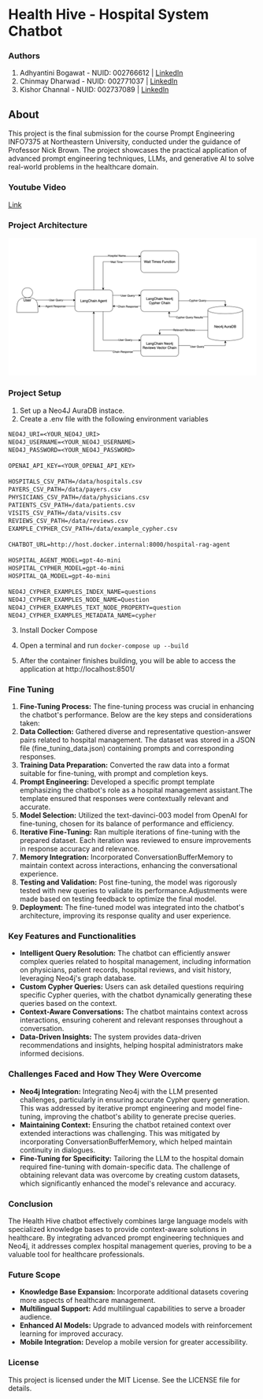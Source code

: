 

# Health Hive - Hospital System Chatbot

### Authors
 1. Adhyantini Bogawat - NUID: 002766612 | [LinkedIn](https://www.linkedin.com/in/adhyantini-bogawat/) 
 2. Chinmay Dharwad - NUID: 002771037 | [LinkedIn](https://www.linkedin.com/in/chinmay-dharwad-476092128/)
 3. Kishor Channal - NUID: 002737089 | [LinkedIn](https://www.linkedin.com/in/kishorchannal/)   

## About
This project is the final submission for the course Prompt Engineering INFO7375 at Northeastern University, conducted under the guidance of Professor Nick Brown. The project showcases the practical application of advanced prompt engineering techniques, LLMs, and generative AI to solve real-world problems in the healthcare domain.

### Youtube Video
[Link](https://youtu.be/nkC4x3Xt_II)

### Project Architecture
 ![Architecture](https://github.com/ChannalKishor/Prompt-Engineering-FInal---Hospital-System-Chatbot/blob/main/Project_Architecture.png)

### Project Setup
1. Set up a Neo4J AuraDB instace. 
2. Create a .env file with the following environment variables

```
NEO4J_URI=<YOUR_NEO4J_URI>
NEO4J_USERNAME=<YOUR_NEO4J_USERNAME>
NEO4J_PASSWORD=<YOUR_NEO4J_PASSWORD>

OPENAI_API_KEY=<YOUR_OPENAI_API_KEY>

HOSPITALS_CSV_PATH=/data/hospitals.csv
PAYERS_CSV_PATH=/data/payers.csv
PHYSICIANS_CSV_PATH=/data/physicians.csv
PATIENTS_CSV_PATH=/data/patients.csv
VISITS_CSV_PATH=/data/visits.csv
REVIEWS_CSV_PATH=/data/reviews.csv
EXAMPLE_CYPHER_CSV_PATH=/data/example_cypher.csv

CHATBOT_URL=http://host.docker.internal:8000/hospital-rag-agent

HOSPITAL_AGENT_MODEL=gpt-4o-mini
HOSPITAL_CYPHER_MODEL=gpt-4o-mini
HOSPITAL_QA_MODEL=gpt-4o-mini

NEO4J_CYPHER_EXAMPLES_INDEX_NAME=questions
NEO4J_CYPHER_EXAMPLES_NODE_NAME=Question
NEO4J_CYPHER_EXAMPLES_TEXT_NODE_PROPERTY=question
NEO4J_CYPHER_EXAMPLES_METADATA_NAME=cypher
```

3. Install Docker Compose
4. Open a terminal and run 
   ``` docker-compose up --build ```

5. After the container finishes building, you will be able to access the application at http://localhost:8501/

### Fine Tuning
1. **Fine-Tuning Process:** The fine-tuning process was crucial in enhancing the chatbot's performance. Below are the key steps and considerations taken:
2. **Data Collection:** Gathered diverse and representative question-answer pairs related to hospital management. The dataset was stored in a JSON file (fine_tuning_data.json) containing prompts and corresponding responses.
3. **Training Data Preparation:** Converted the raw data into a format suitable for fine-tuning, with prompt and completion keys.
4. **Prompt Engineering:** Developed a specific prompt template emphasizing the chatbot's role as a hospital management assistant.The template ensured that responses were contextually relevant and accurate.
5. **Model Selection:** Utilized the text-davinci-003 model from OpenAI for fine-tuning, chosen for its balance of performance and efficiency.
6. **Iterative Fine-Tuning:** Ran multiple iterations of fine-tuning with the prepared dataset.
Each iteration was reviewed to ensure improvements in response accuracy and relevance.
7. **Memory Integration:** Incorporated ConversationBufferMemory to maintain context across interactions, enhancing the conversational experience.
8. **Testing and Validation:** Post fine-tuning, the model was rigorously tested with new queries to validate its performance.Adjustments were made based on testing feedback to optimize the final model.
9. **Deployment:** The fine-tuned model was integrated into the chatbot's architecture, improving its response quality and user experience.


### Key Features and Functionalities

-   **Intelligent Query Resolution:** The chatbot can efficiently answer complex queries related to hospital management, including information on physicians, patient records, hospital reviews, and visit history, leveraging Neo4j's graph database.
-   **Custom Cypher Queries:** Users can ask detailed questions requiring specific Cypher queries, with the chatbot dynamically generating these queries based on the context.
-   **Context-Aware Conversations:** The chatbot maintains context across interactions, ensuring coherent and relevant responses throughout a conversation.
-   **Data-Driven Insights:** The system provides data-driven recommendations and insights, helping hospital administrators make informed decisions.

### Challenges Faced and How They Were Overcome

-   **Neo4j Integration:** Integrating Neo4j with the LLM presented challenges, particularly in ensuring accurate Cypher query generation. This was addressed by iterative prompt engineering and model fine-tuning, improving the chatbot's ability to generate precise queries.
-   **Maintaining Context:** Ensuring the chatbot retained context over extended interactions was challenging. This was mitigated by incorporating ConversationBufferMemory, which helped maintain continuity in dialogues.
-   **Fine-Tuning for Specificity:** Tailoring the LLM to the hospital domain required fine-tuning with domain-specific data. The challenge of obtaining relevant data was overcome by creating custom datasets, which significantly enhanced the model's relevance and accuracy.

### Conclusion

The Health Hive chatbot effectively combines large language models with specialized knowledge bases to provide context-aware solutions in healthcare. By integrating advanced prompt engineering techniques and Neo4j, it addresses complex hospital management queries, proving to be a valuable tool for healthcare professionals.

### Future Scope

-   **Knowledge Base Expansion:** Incorporate additional datasets covering more aspects of healthcare management.
-   **Multilingual Support:** Add multilingual capabilities to serve a broader audience.
-   **Enhanced AI Models:** Upgrade to advanced models with reinforcement learning for improved accuracy.
-   **Mobile Integration:** Develop a mobile version for greater accessibility.


### License
This project is licensed under the MIT License. See the LICENSE file for details.


